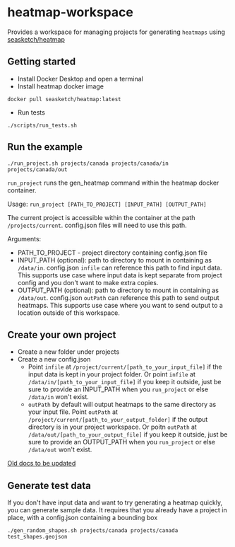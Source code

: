 # heatmap-workspace

Provides a workspace for managing projects for generating `heatmaps` using [seasketch/heatmap](https://github.com/seasketch/heatmap)

## Getting started

* Install Docker Desktop and open a terminal
* Install heatmap docker image
```
docker pull seasketch/heatmap:latest
```
* Run tests
```
./scripts/run_tests.sh
```

## Run the example

```
./run_project.sh projects/canada projects/canada/in projects/canada/out
```

`run_project` runs the gen_heatmap command within the heatmap docker container.


Usage: `run_project [PATH_TO_PROJECT] [INPUT_PATH] [OUTPUT_PATH]`

The current project is accessible within the container at the path `/projects/current`.  config.json files will need to use this path.

Arguments:
* PATH_TO_PROJECT - project directory containing config.json file
* INPUT_PATH (optional): path to directory to mount in containing as `/data/in`.  config.json `infile` can reference this path to find input data.  This supports use case where input data is kept separate from project config and you don't want to make extra copies.
* OUTPUT_PATH (optional): path to directory to mount in containing as `/data/out`.  config.json `outPath` can reference this path to send output heatmaps.  This supports use case where you want to send output to a location outside of this workspace.

## Create your own project

* Create a new folder under projects
* Create a new config.json
  * Point `infile` at `/project/current/[path_to_your_input_file]` if the input data is kept in your project folder.  Or point `infile` at `/data/in/[path_to_your_input_file]` if you keep it outside, just be sure to provide an INPUT_PATH when you `run_project` or else `/data/in` won't exist.
  * `outPath` by default will output heatmaps to the same directory as your input file.  Point `outPath` at `/project/current/[path_to_your_output_folder]` if the output directory is in your project workspace.  Or poitn `outPath` at `/data/out/[path_to_your_output_file]` if you keep it outside, just be sure to provide an OUTPUT_PATH when you `run_project` or else `/data/out` won't exist.

[Old docs to be updated](https://seasketch.github.io/heatmap/install.html#creating-a-new-project)

## Generate test data

If you don't have input data and want to try generating a heatmap quickly, you can generate sample data.  It requires that you already have a project in place, with a config.json containing a bounding box

```
./gen_random_shapes.sh projects/canada projects/canada test_shapes.geojson
```